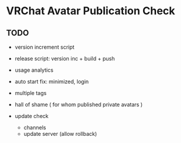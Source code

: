 # VRChat Avatar Publication Check

## TODO

- version increment script
- release script: version inc + build + push

- usage analytics
- auto start fix: minimized, login

- multiple tags
- hall of shame ( for whom published private avatars )
- update check
  - channels
  - update server (allow rollback)
